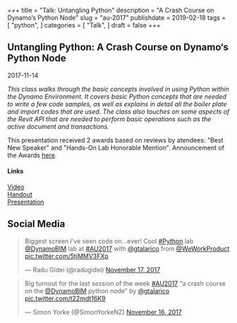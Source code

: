+++
title = "Talk: Untangling Python"
description = "A Crash Course on Dynamo‘s Python Node"
slug = "au-2017"
publishdate = 2019-02-18
tags = [
    "python",
]
categories = [
    "Talk",
]
draft = false
+++

## Untangling Python: A Crash Course on Dynamo‘s Python Node

2017-11-14

_This class walks through the basic concepts involved in using Python within the Dynamo Environment. It covers basic Python concepts that are needed to write a few code samples, as well as explains in detail all the boiler plate and import codes that are used. The class also touches on some aspects of the Revit API that are needed to perform basic operations such as the active document and transactions._

This presentation received 2 awards based on reviews by atendees: "Best New Speaker" and "Hands-On Lab Honorable Mention". Announcement of the Awards [here](https://www.autodesk.com/autodesk-university/blog/And-Award-Goes-Top-Rated-Sessions-AU-Las-Vegas-2017-2018).

#### Links

<div class="links">
    <i class="fas fa-camera"></i>
    <a href="https://www.autodesk.com/autodesk-university/class/Untangling-Python-Crash-Course-Dynamos-Python-Node-2017#video">Video</a>
    <br>
    <i class="fas fa-book-open"></i>
    <a href="https://github.com/gtalarico/au2017/blob/master/AS124816-L-Talarico-AU20.pdf">Handout</a>
    <br>
    <i class="fas fa-desktop"></i>
    <a href="https://github.com/gtalarico/au2017/blob/master/AU-2017_Talarico-Presentation.pdf">Presentation</a>
</div>


## Social Media

<blockquote class="twitter-tweet" data-lang="en"><p lang="en" dir="ltr">Biggest screen I’ve seen code on...ever! Cool <a href="https://twitter.com/hashtag/Python?src=hash&amp;ref_src=twsrc%5Etfw">#Python</a> lab <a href="https://twitter.com/DynamoBIM?ref_src=twsrc%5Etfw">@DynamoBIM</a> lab at <a href="https://twitter.com/hashtag/AU2017?src=hash&amp;ref_src=twsrc%5Etfw">#AU2017</a> with <a href="https://twitter.com/gtalarico?ref_src=twsrc%5Etfw">@gtalarico</a> from <a href="https://twitter.com/WeWorkProduct?ref_src=twsrc%5Etfw">@WeWorkProduct</a> <a href="https://t.co/5tjMMV3FXp">pic.twitter.com/5tjMMV3FXp</a></p>&mdash; Radu Gidei (@radugidei) <a href="https://twitter.com/radugidei/status/931316565739421696?ref_src=twsrc%5Etfw">November 17, 2017</a></blockquote>


<blockquote class="twitter-tweet" data-lang="en"><p lang="en" dir="ltr">Big turnout for the last session of the week <a href="https://twitter.com/hashtag/AU2017?src=hash&amp;ref_src=twsrc%5Etfw">#AU2017</a> “a crash course on the <a href="https://twitter.com/DynamoBIM?ref_src=twsrc%5Etfw">@DynamoBIM</a> python node” by <a href="https://twitter.com/gtalarico?ref_src=twsrc%5Etfw">@gtalarico</a> <a href="https://t.co/t22mdt16K9">pic.twitter.com/t22mdt16K9</a></p>&mdash; Simon Yorke (@SimonYorkeNZ) <a href="https://twitter.com/SimonYorkeNZ/status/931306510470098944?ref_src=twsrc%5Etfw">November 16, 2017</a></blockquote>

<script async src="https://platform.twitter.com/widgets.js" charset="utf-8"></script>

